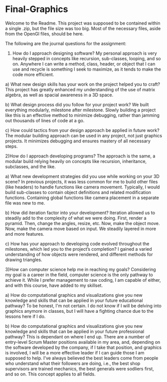 # Final-Graphics
Welcome to the Readme.
This project was supposed to be contained within a single .zip, but the file size was too big.  Most of the necessary files, aside from the OpenGl files, should be here.

The following are the journal questions for the assignment:

1) How do I approach designing software?
  My personal approach is very heavily stepped in concepts like recursion, sub-classes, looping, and so on.  Anywhere I can write a method, class, header, or object that I can use and recycle is something I seek to maximize, as it tends to make the code more efficient.
  
  a) What new design skills has your work on the project helped you to craft?
  This project has greatly enhanced my understanding of the use of matrix algebra, as well as spacial awareness in a 3D space.
  
  b) What design process did you follow for your project work?
  We built everything modularly, milestone after milestone.  Slowly building a project like this is an effective method to minimize debugging, rather than jamming out thousands of lines of code at a go.
  
  c) How could tactics from your design approach be applied in future work?
  The modular building approach can be used in any project, not just graphics projects.  It minimizes debugging and ensures mastery of all necessary steps.
  
2)How do I approach developing programs?
  The approach is the same, a modular build relying heavily on concepts like recursion, inheritance, subclasses, and the like.
  
  a) What new development strategies did you use while working on your 3D scene?
  In previous projects, it was less common for me to build other files (like headers) to handle functions like camera movement.  Typically, I would build sub-classes to contain object definitions and related modification functions.  Containing global functions like camera placement in a separate file was new to me.
  
  b) How did iteration factor into your development?
  Iteration allowed us to steadily add to the complexity of what we were doing.  First, render a pyramid.  Then, change the angles, resize, etc.  Now, make the object move.  Now, make the camera move based on input.  We steadily layered in more and more features.
  
  c) How has your approach to developing code evolved throughout the milestones, which led you to the project’s completion?
  I gained a varied understanding of how objects were rendered, and different methods for drawing triangles.
  
3)How can computer science help me in reaching my goals?
  Considering my goal is a career in the field, computer science is the only pathway to achieve it.  While I prefer management to raw coding, I am capable of either, and with this course, have added to my skillset.
  
  a) How do computational graphics and visualizations give you new knowledge and skills that can be applied in your future educational pathway?
  To be honest, I'm not certain.  I do not know if I will be delving into graphics anymore in classes, but I will have a fighting chance due to the lessons here if I do.
  
  b) How do computational graphics and visualizations give you new knowledge and skills that can be applied in your future professional pathway?
  This is dependant on where I end up.  There are a number of entry-level Scrum Master positions available in my area, and, depending on the software developed by the company, if I take that position, and graphics is involved, I will be a more effective leader if I can guide those I am supposed to help.  I've always believed the best leaders come from people who understand what their followers are doing, i.e., the best shop supervisors are trained mechanics, the best generals were sodliers first, and so on.  This concept applies to all fields.
